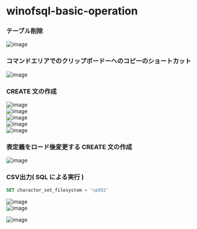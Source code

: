 # winofsql-basic-operation

### テーブル削除
![image](https://github.com/winofsql/winofsql-basic-operation/assets/1501327/5ec5b98e-afab-4dfa-99fd-0d0c273c6309)

### コマンドエリアでのクリップボードーへのコピーのショートカット
![image](https://github.com/winofsql/winofsql-basic-operation/assets/1501327/9e1f8f40-54ef-487e-a119-0ef7d5d99f0a)

### CREATE 文の作成
![image](https://github.com/winofsql/winofsql-basic-operation/assets/1501327/57701416-2881-4df1-86a7-cc6aea88c141)\
![image](https://github.com/winofsql/winofsql-basic-operation/assets/1501327/a3d5e81d-bce6-4818-96cd-d15d835b301c)\
![image](https://github.com/winofsql/winofsql-basic-operation/assets/1501327/ad824f8c-072a-43e6-922f-7842086ea2c6)\
![image](https://github.com/winofsql/winofsql-basic-operation/assets/1501327/e4d4e1e5-a0a3-409c-abd9-7b764c655274)\
![image](https://github.com/winofsql/winofsql-basic-operation/assets/1501327/d8005392-e029-43c4-99ff-9864435702e1)

### 表定義をロード後変更する CREATE 文の作成
![image](https://github.com/winofsql/winofsql-basic-operation/assets/1501327/6858af8e-2c59-40ca-a115-cbe2ec839cc9)

### CSV出力( SQL による実行 )
```sql
SET character_set_filesystem = 'cp932'
```
![image](https://github.com/winofsql/winofsql-basic-operation/assets/1501327/61ef9a4b-0a27-416f-853b-e3d6c019c1ef)\
![image](https://github.com/winofsql/winofsql-basic-operation/assets/1501327/03ed7267-bf2e-413b-8b52-bbf3ddc2a4d1)

![image](https://github.com/winofsql/winofsql-basic-operation/assets/1501327/31e7bbaa-1f9d-43aa-a623-e31a86a99075)




